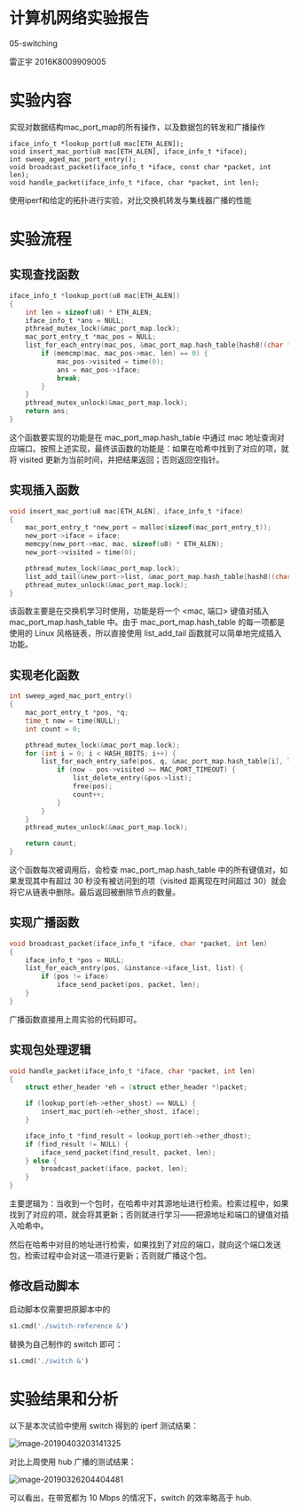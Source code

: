 # 计算机网络实验报告

05-switching

雷正宇 2016K8009909005

# 实验内容

实现对数据结构mac_port_map的所有操作，以及数据包的转发和广播操作

```
iface_info_t *lookup_port(u8 mac[ETH_ALEN]);
void insert_mac_port(u8 mac[ETH_ALEN], iface_info_t *iface);
int sweep_aged_mac_port_entry();
void broadcast_packet(iface_info_t *iface, const char *packet, int len);
void handle_packet(iface_info_t *iface, char *packet, int len);
```

使用iperf和给定的拓扑进行实验，对比交换机转发与集线器广播的性能

# 实验流程

## 实现查找函数

```c
iface_info_t *lookup_port(u8 mac[ETH_ALEN])
{
	int len = sizeof(u8) * ETH_ALEN;
	iface_info_t *ans = NULL;
	pthread_mutex_lock(&mac_port_map.lock);
	mac_port_entry_t *mac_pos = NULL;
	list_for_each_entry(mac_pos, &mac_port_map.hash_table[hash8((char *)mac, len)], list) {
		if (memcmp(mac, mac_pos->mac, len) == 0) {
			mac_pos->visited = time(0);
			ans = mac_pos->iface;
			break;
		}
	}
	pthread_mutex_unlock(&mac_port_map.lock);
	return ans;
}
```

这个函数要实现的功能是在 mac_port_map.hash_table 中通过 mac 地址查询对应端口。按照上述实现，最终该函数的功能是：如果在哈希中找到了对应的项，就将 visited 更新为当前时间，并把结果返回；否则返回空指针。

## 实现插入函数

```c
void insert_mac_port(u8 mac[ETH_ALEN], iface_info_t *iface)
{
	mac_port_entry_t *new_port = malloc(sizeof(mac_port_entry_t));
	new_port->iface = iface;
	memcpy(new_port->mac, mac, sizeof(u8) * ETH_ALEN);
	new_port->visited = time(0);

	pthread_mutex_lock(&mac_port_map.lock);
	list_add_tail(&new_port->list, &mac_port_map.hash_table[hash8((char *)mac, sizeof(u8) * ETH_ALEN)]);
	pthread_mutex_unlock(&mac_port_map.lock);
}
```

该函数主要是在交换机学习时使用，功能是将一个 <mac, 端口> 键值对插入 mac_port_map.hash_table 中。由于 mac_port_map.hash_table 的每一项都是使用的 Linux 风格链表，所以直接使用 list_add_tail 函数就可以简单地完成插入功能。

## 实现老化函数

```c
int sweep_aged_mac_port_entry()
{
	mac_port_entry_t *pos, *q;
	time_t now = time(NULL);
	int count = 0;

	pthread_mutex_lock(&mac_port_map.lock);
	for (int i = 0; i < HASH_8BITS; i++) {
		list_for_each_entry_safe(pos, q, &mac_port_map.hash_table[i], list) {
			if (now - pos->visited >= MAC_PORT_TIMEOUT) {
				list_delete_entry(&pos->list);
				free(pos);
				count++;
			}
		}
	}
	pthread_mutex_unlock(&mac_port_map.lock);

	return count;
}
```

这个函数每次被调用后，会检查 mac_port_map.hash_table 中的所有键值对，如果发现其中有超过 30 秒没有被访问到的项（visited 距离现在时间超过 30）就会将它从链表中删除。最后返回被删除节点的数量。

## 实现广播函数

```c
void broadcast_packet(iface_info_t *iface, char *packet, int len)
{
	iface_info_t *pos = NULL;
	list_for_each_entry(pos, &instance->iface_list, list) {
		if (pos != iface)
			iface_send_packet(pos, packet, len);
	}
}
```

广播函数直接用上周实验的代码即可。

## 实现包处理逻辑

```c
void handle_packet(iface_info_t *iface, char *packet, int len)
{
	struct ether_header *eh = (struct ether_header *)packet;

	if (lookup_port(eh->ether_shost) == NULL) {
		insert_mac_port(eh->ether_shost, iface);
	}

	iface_info_t *find_result = lookup_port(eh->ether_dhost);
	if (find_result != NULL) {
		iface_send_packet(find_result, packet, len);
	} else {
		broadcast_packet(iface, packet, len);
	}
}
```

主要逻辑为：当收到一个包时，在哈希中对其源地址进行检索。检索过程中，如果找到了对应的项，就会将其更新；否则就进行学习——把源地址和端口的键值对插入哈希中。

然后在哈希中对目的地址进行检索，如果找到了对应的端口，就向这个端口发送包，检索过程中会对这一项进行更新；否则就广播这个包。

## 修改启动脚本

启动脚本仅需要把原脚本中的

```python
s1.cmd('./switch-reference &')
```

替换为自己制作的 switch 即可：

```python
s1.cmd('./switch &')
```

# 实验结果和分析

以下是本次试验中使用 switch 得到的 iperf 测试结果：

![image-20190403203141325](/Users/zhengyu/Documents/课件/网络实验/资源/image-20190403203141325.png)

对比上周使用 hub 广播的测试结果：

![image-20190326204404481](/Users/zhengyu/Documents/课件/网络实验/资源/image-20190326204404481.png)

可以看出，在带宽都为 10 Mbps 的情况下，switch 的效率略高于 hub.
